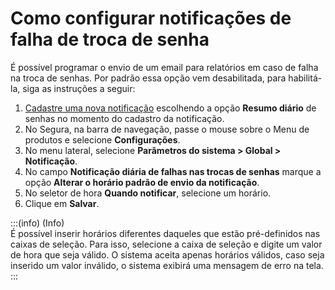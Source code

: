 # Como configurar notificações de falha de troca de senha

É possível programar o envio de um email para relatórios em caso de falha na troca de senhas. Por padrão essa opção vem desabilitada, para habilitá-la, siga as instruções a seguir:

1. [Cadastre uma nova notificação](/v4/docs/pt/notification-how-to-manage-notifications) escolhendo a opção **Resumo diário** de senhas no momento do cadastro da notificação.  
2. No Segura, na barra de navegação, passe o mouse sobre o Menu de produtos e selecione **Configurações**.  
3. No menu lateral, selecione **Parâmetros do sistema > Global > Notificação**.  
5. No campo **Notificação diária de falhas nas trocas de senhas** marque a opção **Alterar o horário padrão de envio da notificação**.  
6. No seletor de hora **Quando notificar**, selecione um horário.  
7. Clique em **Salvar**.

:::(info) (Info)  
É possível inserir horários diferentes daqueles que estão pré-definidos nas caixas de seleção. Para isso, selecione a caixa de seleção e digite um valor de hora que seja válido. O sistema aceita apenas horários válidos, caso seja inserido um valor inválido, o sistema exibirá uma mensagem de erro na tela.  
:::